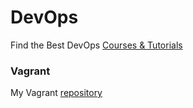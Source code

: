 # DevOps

Find the Best DevOps [Courses & Tutorials](https://hackr.io)

### Vagrant
My Vagrant [repository](https://github.com/tiberiucorneanu/vagrant)
